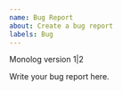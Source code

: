 ```yaml
---
name: Bug Report
about: Create a bug report
labels: Bug
---
```


Monolog version 1|2

Write your bug report here.
